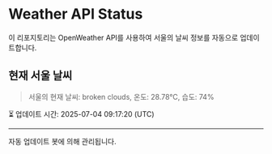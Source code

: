 
# Weather API Status

이 리포지토리는 OpenWeather API를 사용하여 서울의 날씨 정보를 자동으로 업데이트합니다.

## 현재 서울 날씨
> 서울의 현재 날씨: broken clouds, 온도: 28.78°C, 습도: 74%

⏳ 업데이트 시간: 2025-07-04 09:17:20 (UTC)

---
자동 업데이트 봇에 의해 관리됩니다.
